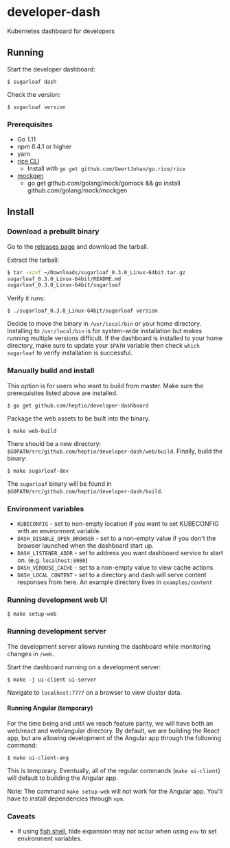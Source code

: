 # developer-dash

Kubernetes dashboard for developers

## Running

Start the developer dashboard:

`$ sugarloaf dash`

Check the version:

`$ sugarloaf version`

### Prerequisites

* Go 1.11
* npm 6.4.1 or higher
* yarn
* [rice CLI](https://github.com/GeertJohan/go.rice)
  * Install with `go get github.com/GeertJohan/go.rice/rice`
* [mockgen](https://github.com/golang/gomock)
  * go get github.com/golang/mock/gomock && go install github.com/golang/mock/mockgen

## Install

### Download a prebuilt binary

Go to the [releases page](https://github.com/heptio/developer-dash/releases) and download the tarball.

Extract the tarball:

```sh
$ tar -xzvf ~/Downloads/sugarloaf_0.3.0_Linux-64bit.tar.gz
sugarloaf_0.3.0_Linux-64bit/README.md
sugarloaf_0.3.0_Linux-64bit/sugarloaf
```

Verify it runs:

`$ ./sugarloaf_0.3.0_Linux-64bit/sugarloaf version`

Decide to move the binary in `/usr/local/bin` or your home directory. Installing to `/usr/local/bin` is for system-wide installation but makes running multiple versions difficult. If the dashboard is installed to your home directory, make sure to update your `$PATH` variable then check `which sugarloaf` to verify installation is successful.

### Manually build and install

This option is for users who want to build from master. Make sure the prerequisites listed above are installed.

`$ go get github.com/heptio/developer-dashboard`

Package the web assets to be built into the binary.

`$ make web-build`

There should be a new directory: `$GOPATH/src/github.com/heptio/developer-dash/web/build`. Finally, build the binary:

`$ make sugarloaf-dev`

The `sugarloaf` binary will be found in `$GOPATH/src/github.com/heptio/developer-dash/build`.

### Environment variables

* `KUBECONFIG` - set to non-empty location if you want to set KUBECONFIG with an environment variable.
* `DASH_DISABLE_OPEN_BROWSER` - set to a non-empty value if you don't the browser launched when the dashboard start up.
* `DASH_LISTENER_ADDR` - set to address you want dashboard service to start on. (e.g. `localhost:8080`)
* `DASH_VERBOSE_CACHE` - set to a non-empty value to view cache actions
* `DASH_LOCAL_CONTENT` - set to a directory and dash will serve content responses from here. An example directory lives in `examples/content`

### Running development web UI

`$ make setup-web`


### Running development server

The development server allows running the dashboard while monitoring changes in `/web`.

Start the dashboard running on a development server:

`$ make -j ui-client ui-server`

Navigate to `localhost:7777` on a browser to view cluster data.

#### Running Angular (temporary)

For the time being and until we reach feature parity, we will have both an web/react and web/angular directory.
By default, we are building the React app, but are allowing development of the Angular app through the following command:

`$ make ui-client-ang`

This is temporary. Eventually, all of the regular commands (`make ui-client`) will default to building the Angular app.

Note: The command `make setup-web` will not work for the Angular app. You'll have to install dependencies through `npm`.

### Caveats

* If using [fish shell](https://fishshell.com), tilde expansion may not occur when using `env` to set environment variables.
